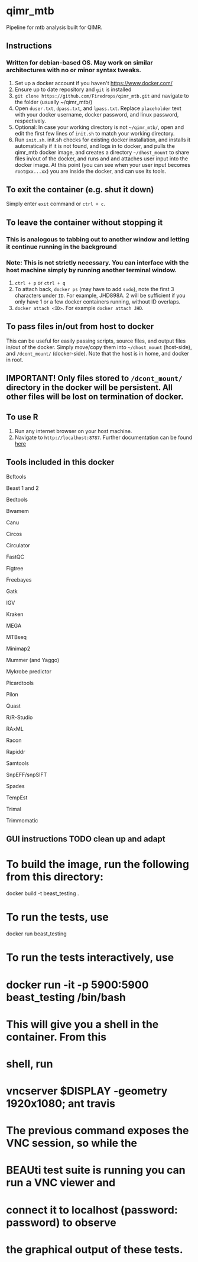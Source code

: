 # qimr_mtb
Pipeline for mtb analysis built for QIMR. 

## Instructions
### Written for debian-based OS. May work on similar architectures with no or minor syntax tweaks.
1. Set up a docker account if you haven't https://www.docker.com/
2. Ensure up to date repository and `git` is installed
3. `git clone https://github.com/Firedrops/qimr_mtb.git` and navigate to the folder (usually ~/qimr_mtb/)
4. Open `duser.txt`, `dpass.txt`, and `lpass.txt`. Replace `placeholder` text with your docker username, docker password, and linux password, respectively.
5. Optional: In case your working directory is not `~/qimr_mtb/`, open and edit the first few lines of `init.sh` to match your working directory.
6. Run `init.sh`.
  init.sh checks for existing docker installation, and installs it automatically if it is not found, and
    logs in to docker, and
      pulls the qimr_mtb docker image, and
        creates a directory `~/dhost_mount` to share files in/out of the docker, and
          runs and and attaches user input into the docker image.
  At this point (you can see when your user input becomes `root@xx...xx`) you are inside the docker, and can use its tools.

## To exit the container (e.g. shut it down)
Simply enter `exit` command or `ctrl + c`.

## To leave the container without stopping it
### This is analogous to tabbing out to another window and letting it continue running in the background
### Note: This is not strictly necessary. You can interface with the host machine simply by running another terminal window.
1. `ctrl + p` or `ctrl + q`
2. To attach back, `docker ps` (may have to add `sudo`), note the first 3 characters under `ID`. For example, JHD898A. 2 will be sufficient if you only have 1 or a few docker containers running, without ID overlaps.
3. `docker attach <ID>`. For example `docker attach JHD`.

## To pass files in/out from host to docker
This can be useful for easily passing scripts, source files, and output files in/out of the docker.
Simply move/copy them into `~/dhost_mount` (host-side), and `/dcont_mount/` (docker-side). Note that the host is in home, and docker in root.
## IMPORTANT! Only files stored to `/dcont_mount/` directory in the docker will be persistent. All other files will be lost on termination of docker.

## To use R
1. Run any internet browser on your host machine.
2. Navigate to `http://localhost:8787`.
Further documentation can be found [here](https://ropenscilabs.github.io/r-docker-tutorial/02-Launching-Docker.html)

## Tools included in this docker
Bcftools

Beast 1 and 2

Bedtools

Bwamem 

Canu 

Circos

Circulator

FastQC

Figtree

Freebayes

Gatk

IGV

Kraken

MEGA

MTBseq

Minimap2

Mummer (and Yaggo)

Mykrobe predictor

Picardtools

Pilon

Quast

R/R-Studio

RAxML

Racon

Rapiddr

Samtools

SnpEFF/snpSIFT

Spades

TempEst

Trimal

Trimmomatic

## GUI instructions TODO clean up and adapt

# To build the image, run the following from this directory:
docker build -t beast_testing .

# To run the tests, use
docker run beast_testing
#
# To run the tests interactively, use
#   docker run -it -p 5900:5900 beast_testing /bin/bash
# This will give you a shell in the container. From this
# shell, run
#   vncserver $DISPLAY -geometry 1920x1080; ant travis
#
# The previous command exposes the VNC session, so while the
# BEAUti test suite is running you can run a VNC viewer and
# connect it to localhost (password: password) to observe
# the graphical output of these tests.
